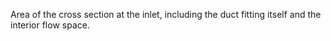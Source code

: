 ﻿Area of the cross section at the inlet, including the duct fitting itself and the interior flow space.
